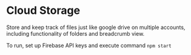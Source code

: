 # Cloud Storage

Store and keep track of files just like google drive on multiple accounts,
including functionality of folders and breadcrumb view.

To run, set up Firebase API keys and execute command `npm start`
